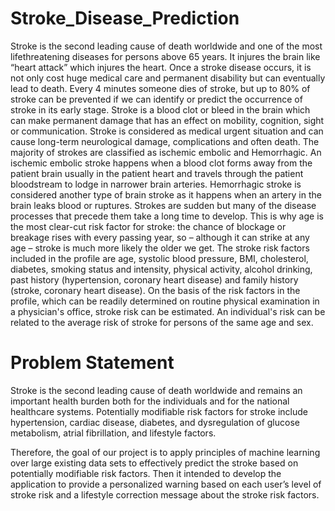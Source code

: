 # Stroke_Disease_Prediction
Stroke is the second leading cause of death worldwide and one of the most lifethreatening diseases for persons above 65 years. It injures the brain like “heart attack” which injures the heart. Once a stroke disease occurs, it is not only cost huge medical care and permanent disability but can eventually lead to death. Every 4 minutes someone dies of stroke, but up to 80% of stroke can be prevented if we can identify or predict the occurrence of stroke in its early stage. Stroke is a blood clot or bleed in the brain which can make permanent damage that has an effect on mobility, cognition, sight or communication. Stroke is considered as medical urgent situation and can cause long-term neurological damage, complications and often death. The majority of strokes are classified as ischemic embolic and Hemorrhagic. An ischemic embolic stroke happens when a blood clot forms away from the patient brain usually in the patient heart and travels through the patient bloodstream to lodge in narrower brain arteries. Hemorrhagic stroke is considered another type of brain stroke as it happens when an artery in the brain leaks blood or ruptures. Strokes are sudden but many of the disease processes that precede them take a long time to develop. This is why age is the most clear-cut risk factor for stroke: the chance of blockage or breakage rises with every passing year, so – although it can strike at any age – stroke is much more likely the older we get. The stroke risk factors included in the profile are age, systolic blood pressure, BMI, cholesterol, diabetes, smoking status and intensity, physical activity, alcohol drinking, past history (hypertension, coronary heart disease) and family history (stroke, coronary heart disease). On the basis of the risk factors in the profile, which can be readily determined on routine physical examination in a physician's office, stroke risk can be estimated. An individual's risk can be related to the average risk of stroke for persons of the same age and sex.

# Problem Statement
Stroke is the second leading cause of death worldwide and remains an important health burden both for the individuals and for the national healthcare systems. Potentially modifiable risk factors for stroke include hypertension, cardiac disease, diabetes, and dysregulation of glucose metabolism, atrial fibrillation, and lifestyle factors. 

Therefore, the goal of our project is to apply principles of machine learning over large existing data sets to effectively predict the stroke based on potentially modifiable risk factors. Then it intended to develop the application to provide a personalized warning based on each user’s level of stroke risk and a lifestyle correction message about the stroke risk factors.
